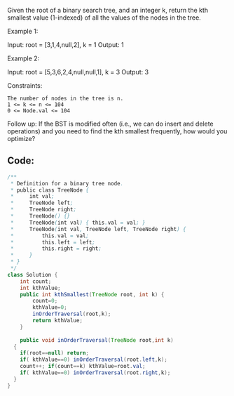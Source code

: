 Given the root of a binary search tree, and an integer k, return the kth smallest value (1-indexed) of all the values of the nodes in the tree.

 

Example 1:

Input: root = [3,1,4,null,2], k = 1
Output: 1

Example 2:

Input: root = [5,3,6,2,4,null,null,1], k = 3
Output: 3

 

Constraints:

    The number of nodes in the tree is n.
    1 <= k <= n <= 104
    0 <= Node.val <= 104

 

Follow up: If the BST is modified often (i.e., we can do insert and delete operations) and you need to find the kth smallest frequently, how would you optimize?

## Code:
``` java
/**
 * Definition for a binary tree node.
 * public class TreeNode {
 *     int val;
 *     TreeNode left;
 *     TreeNode right;
 *     TreeNode() {}
 *     TreeNode(int val) { this.val = val; }
 *     TreeNode(int val, TreeNode left, TreeNode right) {
 *         this.val = val;
 *         this.left = left;
 *         this.right = right;
 *     }
 * }
 */
class Solution {
    int count;
    int kthValue;
    public int kthSmallest(TreeNode root, int k) {
        count=0;
        kthValue=0;
        inOrderTraversal(root,k);
        return kthValue;
    }
    
    public void inOrderTraversal(TreeNode root,int k)
  {
    if(root==null) return;
    if( kthValue==0) inOrderTraversal(root.left,k);
    count++; if(count==k) kthValue=root.val;
    if( kthValue==0) inOrderTraversal(root.right,k);
  }
}


```
